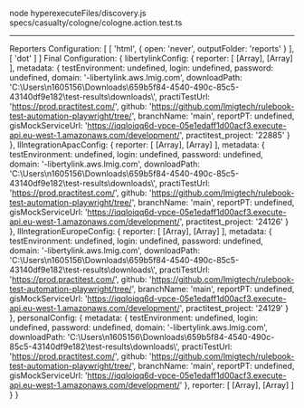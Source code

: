node hyperexecuteFiles/discovery.js specs/casualty/cologne/cologne.action.test.ts


------------------------
Reporters Configuration: [ [ 'html', { open: 'never', outputFolder: 'reports' } ], [ 'dot' ] ]
Final Configuration: {
libertylinkConfig: {
reporter: [ [Array], [Array] ],
metadata: {
testEnvironment: undefined,
login: undefined,
password: undefined,
domain: '-libertylink.aws.lmig.com',
downloadPath: 'C:\\Users\\n1605156\\Downloads\\659b5f84-4540-490c-85c5-43140df9e182\\test-results\\downloads\\',
practiTestUrl: 'https://prod.practitest.com/',
github: 'https://github.com/lmigtech/rulebook-test-automation-playwright/tree/',
branchName: 'main',
reportPT: undefined,
gisMockServiceUrl: 'https://iqqloiqq6d-vpce-05e1edaff1d00acf3.execute-api.eu-west-1.amazonaws.com/development/',
practitest_project: '22885'
}
},
llIntegrationApacConfig: {
reporter: [ [Array], [Array] ],
metadata: {
testEnvironment: undefined,
login: undefined,
password: undefined,
domain: '-libertylink.aws.lmig.com',
downloadPath: 'C:\\Users\\n1605156\\Downloads\\659b5f84-4540-490c-85c5-43140df9e182\\test-results\\downloads\\',
practiTestUrl: 'https://prod.practitest.com/',
github: 'https://github.com/lmigtech/rulebook-test-automation-playwright/tree/',
branchName: 'main',
reportPT: undefined,
gisMockServiceUrl: 'https://iqqloiqq6d-vpce-05e1edaff1d00acf3.execute-api.eu-west-1.amazonaws.com/development/',
practitest_project: '24126'
}
},
llIntegrationEuropeConfig: {
reporter: [ [Array], [Array] ],
metadata: {
testEnvironment: undefined,
login: undefined,
password: undefined,
domain: '-libertylink.aws.lmig.com',
downloadPath: 'C:\\Users\\n1605156\\Downloads\\659b5f84-4540-490c-85c5-43140df9e182\\test-results\\downloads\\',
practiTestUrl: 'https://prod.practitest.com/',
github: 'https://github.com/lmigtech/rulebook-test-automation-playwright/tree/',
branchName: 'main',
reportPT: undefined,
gisMockServiceUrl: 'https://iqqloiqq6d-vpce-05e1edaff1d00acf3.execute-api.eu-west-1.amazonaws.com/development/',
practitest_project: '24129'
}
},
personalConfig: {
metadata: {
testEnvironment: undefined,
login: undefined,
password: undefined,
domain: '-libertylink.aws.lmig.com',
downloadPath: 'C:\\Users\\n1605156\\Downloads\\659b5f84-4540-490c-85c5-43140df9e182\\test-results\\downloads\\',
practiTestUrl: 'https://prod.practitest.com/',
github: 'https://github.com/lmigtech/rulebook-test-automation-playwright/tree/',
branchName: 'main',
reportPT: undefined,
gisMockServiceUrl: 'https://iqqloiqq6d-vpce-05e1edaff1d00acf3.execute-api.eu-west-1.amazonaws.com/development/'
},
reporter: [ [Array], [Array] ]
}
}
